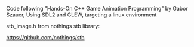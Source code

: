 Code following "Hands-On C++ Game Animation Programming" by Gabor Szauer,
Using SDL2 and GLEW, targeting a linux environment

stb\_image.h from nothings stb library:

https://github.com/nothings/stb

